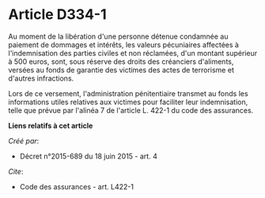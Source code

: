 # Article D334-1

Au moment de la libération d'une personne détenue condamnée au paiement de dommages et intérêts, les valeurs pécuniaires
affectées à l'indemnisation des parties civiles et non réclamées, d'un montant supérieur à 500 euros, sont, sous réserve des
droits des créanciers d'aliments, versées au fonds de garantie des victimes des actes de terrorisme et d'autres infractions.

Lors de ce versement, l'administration pénitentiaire transmet au fonds les informations utiles relatives aux victimes pour
faciliter leur indemnisation, telle que prévue par l'alinéa 7 de l'article L. 422-1 du code des assurances.

**Liens relatifs à cet article**

_Créé par_:

  - Décret n°2015-689 du 18 juin 2015 - art. 4

_Cite_:

  - Code des assurances - art. L422-1
